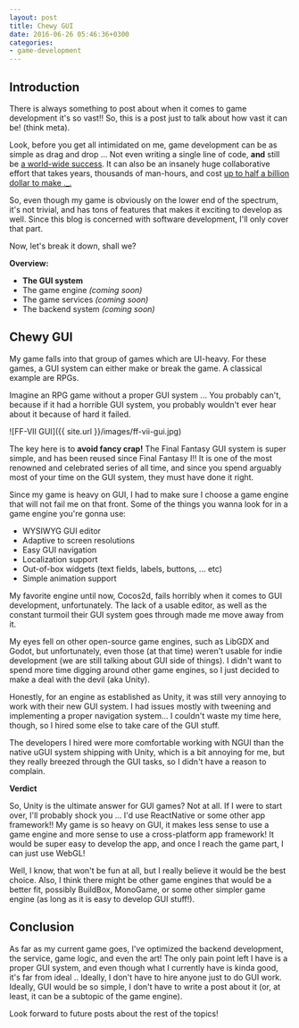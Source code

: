 ```yaml
---
layout: post
title: Chewy GUI
date: 2016-06-26 05:46:36+0300
categories: 
- game-development
---
```


## Introduction

There is always something to post about when it comes to game development it's so vast!! So, this is a post just to talk about how vast it can be! (think meta).

Look, before you get all intimidated on me, game development can be as simple as drag and drop ... Not even writing a single line of code, **and** still be [a world-wide success][color-switch-article]. It can also be an insanely huge collaborative effort that takes years, thousands of man-hours, and cost [up to half a billion dollar to make ._.][expensive-aaa-games]

So, even though my game is obviously on the lower end of the spectrum, it's not trivial, and has tons of features that makes it exciting to develop as well. Since this blog is concerned with software development, I'll only cover that part.

Now, let's break it down, shall we?

__Overview:__

+ __The GUI system__
+ The game engine _(coming soon)_
+ The game services _(coming soon)_
+ The backend system _(coming soon)_

## Chewy GUI

My game falls into that group of games which are UI-heavy. For these games, a GUI system can either make or break the game. A classical example are RPGs. 

Imagine an RPG game without a proper GUI system ... You probably can't, because if it had a horrible GUI system, you probably wouldn't ever hear about it because of hard it failed.

![FF-VII GUI]({{ site.url }}/images/ff-vii-gui.jpg)

The key here is to __avoid fancy crap!__ The Final Fantasy GUI system is super simple, and has been reused since Final Fantasy I!! It is one of the most renowned and celebrated series of all time, and since you spend arguably most of your time on the GUI system, they must have done it right.

Since my game is heavy on GUI, I had to make sure I choose a game engine that will not fail me on that front. Some of the things you wanna look for in a game engine you're gonna use:

+ WYSIWYG GUI editor
+ Adaptive to screen resolutions
+ Easy GUI navigation
+ Localization support
+ Out-of-box widgets (text fields, labels, buttons, ... etc)
+ Simple animation support

My favorite engine until now, Cocos2d, fails horribly when it comes to GUI development, unfortunately. The lack of a usable editor, as well as the constant turmoil their GUI system goes through made me move away from it.

My eyes fell on other open-source game engines, such as LibGDX and Godot, but unfortunately, even those (at that time) weren't usable for indie development (we are still talking about GUI side of things). I didn't want to spend more time digging around other game engines, so I just decided to make a deal with the devil (aka Unity).

Honestly, for an engine as established as Unity, it was still very annoying to work with their new GUI system. I had issues mostly with tweening and implementing a proper navigation system... I couldn't waste my time here, though, so I hired some else to take care of the GUI stuff.

The developers I hired were more comfortable working with NGUI than the native uGUI system shipping with Unity, which is a bit annoying for me, but they really breezed through the GUI tasks, so I didn't have a reason to complain.

__Verdict__

So, Unity is the ultimate answer for GUI games? Not at all. If I were to start over, I'll probably shock you ... I'd use ReactNative or some other app framework!! My game is so heavy on GUI, it makes less sense to use a game engine and more sense to use a cross-platform app framework! It would be super easy to develop the app, and once I reach the game part, I can just use WebGL!

Well, I know, that won't be fun at all, but I really believe it would be the best choice. Also, I think there might be other game engines that would be a better fit, possibly BuildBox, MonoGame, or some other simpler game engine (as long as it is easy to develop GUI stuff!).

## Conclusion

As far as my current game goes, I've optimized the backend development, the service, game logic, and even the art! The only pain point left I have is a proper GUI system, and even though what I currently have is kinda good, it's far from ideal .. Ideally, I don't have to hire anyone just to do GUI work. Ideally, GUI would be so simple, I don't have to write a post about it (or, at least, it can be a subtopic of the game engine).

Look forward to future posts about the rest of the topics!

[color-switch-article]: https://www.buildbox.com/number-one-iphone-app-made-with-buildbox/
[expensive-aaa-games]: https://en.wikipedia.org/wiki/List_of_most_expensive_video_games_to_develop
